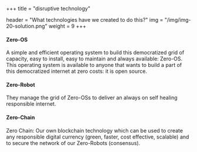 +++
title = "disruptive technology"

header = "What technologies have we created to do this?"
img = "/img/img-20-solution.png"
weight = 9
+++
#### Zero-OS

A simple and efficient operating system to build this democratized grid of capacity, easy to install, easy to maintain and always available: Zero-OS.  This operating system is available to anyone that wants to build a part of this democratized internet at zero costs: it is open source.


#### Zero-Robot

They manage the grid of Zero-OSs to deliver an always on self healing responsible internet.

#### Zero-Chain 

Zero Chain: Our own blockchain technology which can be used to create any responsible digital currency (green, faster, cost effective, scalable) and to secure the network of our Zero-Robots (consensus).
